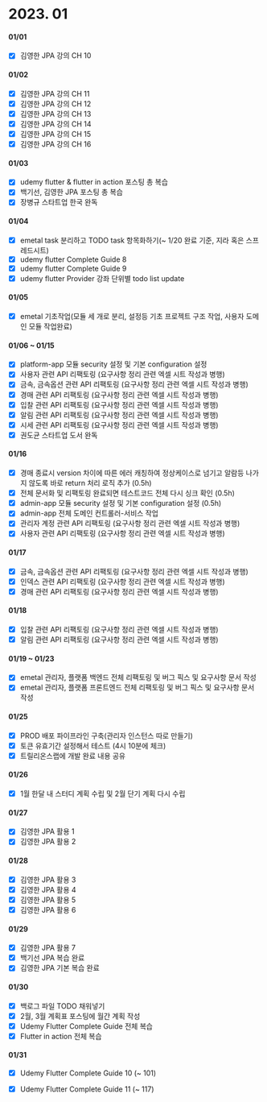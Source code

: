 # 2023. 01

#### 01/01

* [x] 김영한 JPA 강의 CH 10

#### 01/02

* [x] 김영한 JPA 강의 CH 11
* [x] 김영한 JPA 강의 CH 12
* [x] 김영한 JPA 강의 CH 13
* [x] 김영한 JPA 강의 CH 14
* [x] 김영한 JPA 강의 CH 15
* [x] 김영한 JPA 강의 CH 16

#### 01/03

* [x] udemy flutter & flutter in action 포스팅 총 복습
* [x] 백기선, 김영한 JPA 포스팅 총 복습
* [x] 장병규 스타트업 한국 완독

#### 01/04

* [x] emetal task 분리하고 TODO task 항목화하기(\~ 1/20 완료 기준, 지라 혹은 스프레드시트)
* [x] udemy flutter Complete Guide 8
* [x] udemy flutter Complete Guide 9
* [x] udemy flutter Provider 강좌 단위별 todo list update

#### 01/05

* [x] emetal 기초작업(모듈 세 개로 분리, 설정등 기초 프로젝트 구조 작업, 사용자 도메인 모듈 작업완료)

#### 01/06 \~ 01/15

* [x] platform-app 모듈 security 설정 및 기본 configuration 설정
* [x] 사용자 관련 API 리팩토링 (요구사항 정리 관련 엑셀 시트 작성과 병행)
* [x] 금속, 금속옵션 관련 API 리팩토링 (요구사항 정리 관련 엑셀 시트 작성과 병행)
* [x] 경매 관련 API 리팩토링 (요구사항 정리 관련 엑셀 시트 작성과 병행)
* [x] 입찰 관련 API 리팩토링 (요구사항 정리 관련 엑셀 시트 작성과 병행)
* [x] 알림 관련 API 리팩토링 (요구사항 정리 관련 엑셀 시트 작성과 병행)
* [x] 시세 관련 API 리팩토링 (요구사항 정리 관련 엑셀 시트 작성과 병행)
* [x] 권도균 스타트업 도서 완독

#### 01/16

* [x] 경매 종료시 version 차이에 따른 에러 캐칭하여 정상케이스로 넘기고 알람등 나가지 않도록 바로 return 처리 로직 추가 (0.5h)
* [x] 전체 문서화 및 리팩토링 완료되면 테스트코드 전체 다시 싱크 확인 (0.5h)
* [x] admin-app 모듈 security 설정 및 기본 configuration 설정 (0.5h)
* [x] admin-app 전체 도메인 컨트롤러-서비스 작업
* [x] 관리자 계정 관련 API 리팩토링 (요구사항 정리 관련 엑셀 시트 작성과 병행)
* [x] 사용자 관련 API 리팩토링 (요구사항 정리 관련 엑셀 시트 작성과 병행)

#### 01/17

* [x] 금속, 금속옵션 관련 API 리팩토링 (요구사항 정리 관련 엑셀 시트 작성과 병행)
* [x] 인덱스 관련 API 리팩토링 (요구사항 정리 관련 엑셀 시트 작성과 병행)
* [x] 경매 관련 API 리팩토링 (요구사항 정리 관련 엑셀 시트 작성과 병행)

#### 01/18

* [x] 입찰 관련 API 리팩토링 (요구사항 정리 관련 엑셀 시트 작성과 병행)
* [x] 알림 관련 API 리팩토링 (요구사항 정리 관련 엑셀 시트 작성과 병행)

#### 01/19 \~ 01/23

* [x] emetal 관리자, 플랫폼 백엔드 전체 리팩토링 및 버그 픽스 및 요구사항 문서 작성
* [x] emetal 관리자, 플랫폼 프론트엔드 전체 리팩토링 및 버그 픽스 및 요구사항 문서 작성

#### 01/25

* [x] PROD 배포 파이프라인 구축(관리자 인스턴스 따로 만들기)
* [x] 토큰 유효기간 설정해서 테스트 (4시 10분에 체크)
* [x] 트릴리온스랩에 개발 완료 내용 공유

#### 01/26

* [x] 1월 한달 내 스터디 계획 수립 및 2월 단기 계획 다시 수립

#### 01/27

* [x] 김영한 JPA 활용 1
* [x] 김영한 JPA 활용 2

#### 01/28

* [x] 김영한 JPA 활용 3
* [x] 김영한 JPA 활용 4
* [x] 김영한 JPA 활용 5
* [x] 김영한 JPA 활용 6

#### 01/29

* [x] 김영한 JPA 활용 7
* [x] 백기선 JPA 복습 완료
* [x] 김영한 JPA 기본 복습 완료

#### 01/30

* [x] 백로그 파일 TODO 채워넣기
* [x] 2월, 3월 계획표 포스팅에 월간 계획 작성
* [x] Udemy Flutter Complete Guide 전체 복습
* [x] Flutter in action 전체 복습

#### 01/31

* [x] Udemy Flutter Complete Guide 10 (\~ 101)
* [x] Udemy Flutter Complete Guide 11 (\~ 117)

